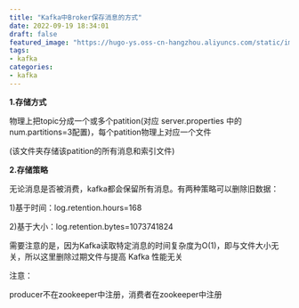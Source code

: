 ```yaml
---
title: "Kafka中Broker保存消息的方式"
date: 2022-09-19 18:34:01
draft: false
featured_image: "https://hugo-ys.oss-cn-hangzhou.aliyuncs.com/static/img/kafka.png"
tags:
- kafka
categories:
- kafka
---
```

**1.存储方式**

物理上把topic分成一个或多个patition(对应 server.properties 中的num.partitions=3配置)，每个patition物理上对应一个文件

(该文件夹存储该patition的所有消息和索引文件)

**2.存储策略**

无论消息是否被消费，kafka都会保留所有消息。有两种策略可以删除旧数据：

1)基于时间：log.retention.hours=168

2)基于大小：log.retention.bytes=1073741824

需要注意的是，因为Kafka读取特定消息的时间复杂度为O(1)，即与文件大小无关，所以这里删除过期文件与提高 Kafka 性能无关

注意：

producer不在zookeeper中注册，消费者在zookeeper中注册